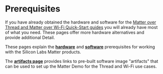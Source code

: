 # Prerequisites

If you have already obtained the hardware and software for the 
[Matter over Thread and Matter over Wi-Fi Quick-Start guides](/matter/<docspace-docleaf-version>/matter-overview) you will already have most of what you need. These pages offer more hardware alternatives and provide additional Detail.

These pages explain the [**hardware**](./hardware-requirements.md) and [**software**](./software-requirements.md) prerequisites for working with the Silicon Labs Matter products.

The [**artifacts page**](./matter-artifacts.md) provides links to pre-built software image "artifacts" that can be
used to set up the Matter Demo for the Thread and Wi-Fi use cases.
